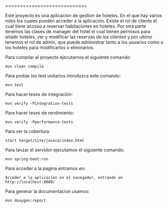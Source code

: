 ============================

Este proyecto es una aplicacion de gestion de hoteles. En el que hay varios roles los cuales pueden acceder a la aplicación. Existe el rol de cliente el cual tiene acceso a reservar habitaciones en hoteles. Por otra parte tenemos las clases de manager del hotel el cual tienen permisos para añadir hoteles, ver y modificar las reservas de los clientes y por ultimo tenemos el rol de admin, que puede administrar tanto a los usuarios como a los hoteles para modificarlos o eliminarlos.

Para compilar el proyecto ejecutamos el siguiente comando:

    mvn clean compile
      

Para probar los test unitarios introduzca este comando:

    mvn test

Para hacer teses de integración:

    mvn verify -Pintegration-tests
    
Para hacer teses de rendimiento:

    mvn verify -Pperformance-tests

Para ver la cobertura:

    start target/site/jacoco/index.html
    
Para lanzar el servidor ejecutamos el siguiente comando:

    mvn spring-boot:run

Para acceder a la pagina entramos en:

    Acceder a la aplicacion en el navegador, entrando en http://localhost:8080/

Para generar la documentacion usamos:

    mvn doxygen:report

